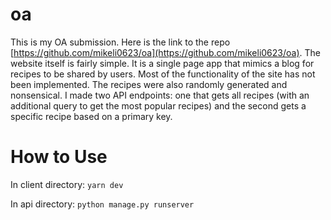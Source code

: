 # oa

This is my OA submission. Here is the link to the repo [https://github.com/mikeli0623/oa](https://github.com/mikeli0623/oa). The website itself is fairly simple. It is a single page app that mimics a blog for recipes to be shared by users. Most of the functionality of the site has not been implemented. The recipes were also randomly generated and nonsensical. I made two API endpoints: one that gets all recipes (with an additional query to get the most popular recipes) and the second gets a specific recipe based on a primary key.

# How to Use

In client directory:
`yarn dev`

In api directory:
`python manage.py runserver`
